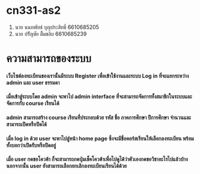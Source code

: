 # cn331-as2
1. นาย นนทพัทธ์ บุญประสิทธิ์ 6610685205
2. นาย ปรััญชัย ติิ้มขลิบ 6610685239

<h1> ความสามารถของระบบ </h1>
<h4>   เว็บไซต์ลงทะเบียนของเรานั้นมีระบบ Register เพื่อเข้าใช้งานและระบบ Log in ที่จะแยกระหว่าง admin และ user ธรรมดา</h4>
<h4>เมื่อเข้าสู่ระบบโดย admin จะพาไป admin interface ที่จะสามารถจัดการทั้งสมาชิกในระบบและจัดการกับ course เรียนได้</h4>
<h4>admin สามารถสร้าง course เรียนที่ประกอบด้วย รหัส ชื่อ ภาคการศึกษา ปีการศึกษา จำนวนและสามารถเปิดหรือปิดได้</h4>
<h4>เมื่อ log in ด้วย user จะพาไปสู่หน้า home page ซึ่งจะมีชื่อคอร์สเรียนให้เลือกลงทะเบียน พร้อมทั้งบอกว่าเปิดรับหรือปิดอยู่</h4>
<h4>เมื่อ user กดขอโควต้า ก็จะสามารถกดปุ่มเช็คโควต้าเพื่อไปดูได้ว่าตัวเองกดขอวิชาอะไรไปแล้วบ้าง นอกจากนั้น user ยังสามารถเลือกยกเลิกลงทะเบียนเรียนได้ด้วย</h4>

